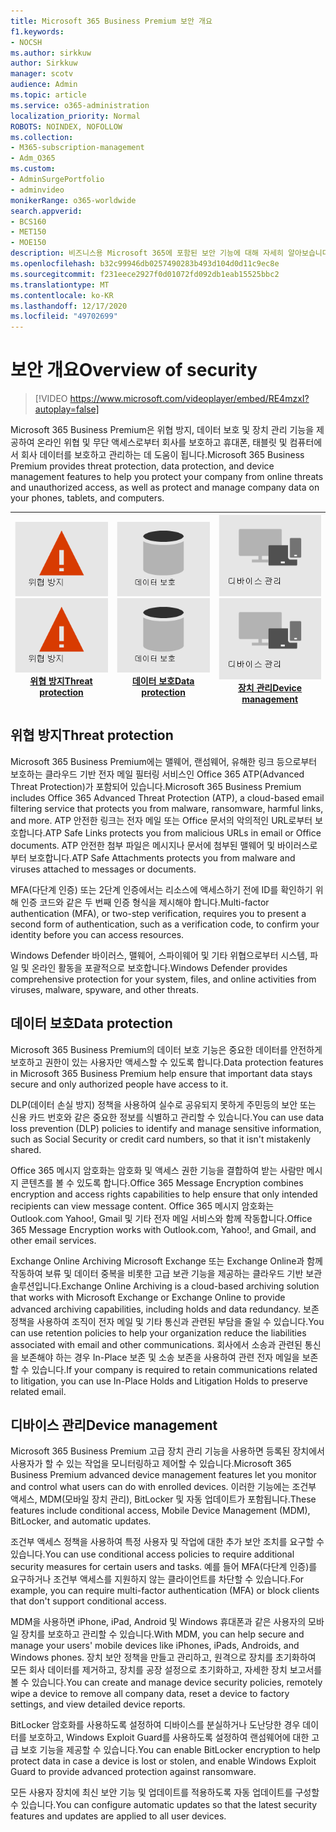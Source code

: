 ```yaml
---
title: Microsoft 365 Business Premium 보안 개요
f1.keywords:
- NOCSH
ms.author: sirkkuw
author: Sirkkuw
manager: scotv
audience: Admin
ms.topic: article
ms.service: o365-administration
localization_priority: Normal
ROBOTS: NOINDEX, NOFOLLOW
ms.collection:
- M365-subscription-management
- Adm_O365
ms.custom:
- AdminSurgePortfolio
- adminvideo
monikerRange: o365-worldwide
search.appverid:
- BCS160
- MET150
- MOE150
description: 비즈니스용 Microsoft 365에 포함된 보안 기능에 대해 자세히 알아보습니다.
ms.openlocfilehash: b32c99946db0257490283b493d104d0d11c9ec8e
ms.sourcegitcommit: f231eece2927f0d01072fd092db1eab15525bbc2
ms.translationtype: MT
ms.contentlocale: ko-KR
ms.lasthandoff: 12/17/2020
ms.locfileid: "49702699"
---
```

# <a name="overview-of-security"></a><span data-ttu-id="dcbab-103">보안 개요</span><span class="sxs-lookup"><span data-stu-id="dcbab-103">Overview of security</span></span>

> [!VIDEO https://www.microsoft.com/videoplayer/embed/RE4mzxI?autoplay=false]

<span data-ttu-id="dcbab-104">Microsoft 365 Business Premium은 위협 방지, 데이터 보호 및 장치 관리 기능을 제공하여 온라인 위협 및 무단 액세스로부터 회사를 보호하고 휴대폰, 태블릿 및 컴퓨터에서 회사 데이터를 보호하고 관리하는 데 도움이 됩니다.</span><span class="sxs-lookup"><span data-stu-id="dcbab-104">Microsoft 365 Business Premium provides threat protection, data protection, and device management features to help you protect your company from online threats and unauthorized access, as well as protect and manage company data on your phones, tablets, and computers.</span></span>

|<span data-ttu-id="dcbab-105">![위협 방지](../media/m365-business-security-threat-protection.png)</span><span class="sxs-lookup"><span data-stu-id="dcbab-105">![Threat protection](../media/m365-business-security-threat-protection.png)</span></span><br/>[<span data-ttu-id="dcbab-106">위협 방지</span><span class="sxs-lookup"><span data-stu-id="dcbab-106">Threat protection</span></span>](#threat-protection)|<span data-ttu-id="dcbab-107">![클라이언트와 공동 작업](../media/m365-business-security-data-protection.png)</span><span class="sxs-lookup"><span data-stu-id="dcbab-107">![Collaborate with a client](../media/m365-business-security-data-protection.png)</span></span> <br/>[<span data-ttu-id="dcbab-108">데이터 보호</span><span class="sxs-lookup"><span data-stu-id="dcbab-108">Data protection</span></span>](#data-protection) | <span data-ttu-id="dcbab-109">![장치 관리](../media/m365-business-security-device-management.png)</span><span class="sxs-lookup"><span data-stu-id="dcbab-109">![Device management](../media/m365-business-security-device-management.png)</span></span> <br/>[<span data-ttu-id="dcbab-110">장치 관리</span><span class="sxs-lookup"><span data-stu-id="dcbab-110">Device management</span></span>](#device-management) |
|--|--|--|

## <a name="threat-protection"></a><span data-ttu-id="dcbab-111">위협 방지</span><span class="sxs-lookup"><span data-stu-id="dcbab-111">Threat protection</span></span>

<span data-ttu-id="dcbab-112">Microsoft 365 Business Premium에는 맬웨어, 랜섬웨어, 유해한 링크 등으로부터 보호하는 클라우드 기반 전자 메일 필터링 서비스인 Office 365 ATP(Advanced Threat Protection)가 포함되어 있습니다.</span><span class="sxs-lookup"><span data-stu-id="dcbab-112">Microsoft 365 Business Premium includes Office 365 Advanced Threat Protection (ATP), a cloud-based email filtering service that protects you from malware, ransomware, harmful links, and more.</span></span> <span data-ttu-id="dcbab-113">ATP 안전한 링크는 전자 메일 또는 Office 문서의 악의적인 URL로부터 보호합니다.</span><span class="sxs-lookup"><span data-stu-id="dcbab-113">ATP Safe Links protects you from malicious URLs in email or Office documents.</span></span> <span data-ttu-id="dcbab-114">ATP 안전한 첨부 파일은 메시지나 문서에 첨부된 맬웨어 및 바이러스로부터 보호합니다.</span><span class="sxs-lookup"><span data-stu-id="dcbab-114">ATP Safe Attachments protects you from malware and viruses attached to messages or documents.</span></span>

<span data-ttu-id="dcbab-115">MFA(다단계 인증) 또는 2단계 인증에서는 리소스에 액세스하기 전에 ID를 확인하기 위해 인증 코드와 같은 두 번째 인증 형식을 제시해야 합니다.</span><span class="sxs-lookup"><span data-stu-id="dcbab-115">Multi-factor authentication (MFA), or two-step verification, requires you to present a second form of authentication, such as a verification code, to confirm your identity before you can access resources.</span></span>  

<span data-ttu-id="dcbab-116">Windows Defender 바이러스, 맬웨어, 스파이웨어 및 기타 위협으로부터 시스템, 파일 및 온라인 활동을 포괄적으로 보호합니다.</span><span class="sxs-lookup"><span data-stu-id="dcbab-116">Windows Defender provides comprehensive protection for your system, files, and online activities from viruses, malware, spyware, and other threats.</span></span>

## <a name="data-protection"></a><span data-ttu-id="dcbab-117">데이터 보호</span><span class="sxs-lookup"><span data-stu-id="dcbab-117">Data protection</span></span>

<span data-ttu-id="dcbab-118">Microsoft 365 Business Premium의 데이터 보호 기능은 중요한 데이터를 안전하게 보호하고 권한이 있는 사용자만 액세스할 수 있도록 합니다.</span><span class="sxs-lookup"><span data-stu-id="dcbab-118">Data protection features in Microsoft 365 Business Premium help ensure that important data stays secure and only authorized people have access to it.</span></span>

<span data-ttu-id="dcbab-119">DLP(데이터 손실 방지) 정책을 사용하여 실수로 공유되지 못하게 주민등의 보안 또는 신용 카드 번호와 같은 중요한 정보를 식별하고 관리할 수 있습니다.</span><span class="sxs-lookup"><span data-stu-id="dcbab-119">You can use data loss prevention (DLP) policies to identify and manage sensitive information, such as Social Security or credit card numbers, so that it isn't mistakenly shared.</span></span> 

<span data-ttu-id="dcbab-120">Office 365 메시지 암호화는 암호화 및 액세스 권한 기능을 결합하여 받는 사람만 메시지 콘텐츠를 볼 수 있도록 합니다.</span><span class="sxs-lookup"><span data-stu-id="dcbab-120">Office 365 Message Encryption combines encryption and access rights capabilities to help ensure that only intended recipients can view message content.</span></span> <span data-ttu-id="dcbab-121">Office 365 메시지 암호화는 Outlook.com Yahoo!, Gmail 및 기타 전자 메일 서비스와 함께 작동합니다.</span><span class="sxs-lookup"><span data-stu-id="dcbab-121">Office 365 Message Encryption works with Outlook.com, Yahoo!, and Gmail, and other email services.</span></span>

<span data-ttu-id="dcbab-122">Exchange Online Archiving Microsoft Exchange 또는 Exchange Online과 함께 작동하여 보류 및 데이터 중복을 비롯한 고급 보관 기능을 제공하는 클라우드 기반 보관 솔루션입니다.</span><span class="sxs-lookup"><span data-stu-id="dcbab-122">Exchange Online Archiving is a cloud-based archiving solution that works with Microsoft Exchange or Exchange Online to provide advanced archiving capabilities, including holds and data redundancy.</span></span> <span data-ttu-id="dcbab-123">보존 정책을 사용하여 조직이 전자 메일 및 기타 통신과 관련된 부담을 줄일 수 있습니다.</span><span class="sxs-lookup"><span data-stu-id="dcbab-123">You can use retention policies to help your organization reduce the liabilities associated with email and other communications.</span></span> <span data-ttu-id="dcbab-124">회사에서 소송과 관련된 통신을 보존해야 하는 경우 In-Place 보존 및 소송 보존을 사용하여 관련 전자 메일을 보존할 수 있습니다.</span><span class="sxs-lookup"><span data-stu-id="dcbab-124">If your company is required to retain communications related to litigation, you can use In-Place Holds and Litigation Holds to preserve related email.</span></span>

## <a name="device-management"></a><span data-ttu-id="dcbab-125">디바이스 관리</span><span class="sxs-lookup"><span data-stu-id="dcbab-125">Device management</span></span>

<span data-ttu-id="dcbab-126">Microsoft 365 Business Premium 고급 장치 관리 기능을 사용하면 등록된 장치에서 사용자가 할 수 있는 작업을 모니터링하고 제어할 수 있습니다.</span><span class="sxs-lookup"><span data-stu-id="dcbab-126">Microsoft 365 Business Premium advanced device management features let you monitor and control what users can do with enrolled devices.</span></span> <span data-ttu-id="dcbab-127">이러한 기능에는 조건부 액세스, MDM(모바일 장치 관리), BitLocker 및 자동 업데이트가 포함됩니다.</span><span class="sxs-lookup"><span data-stu-id="dcbab-127">These features include conditional access, Mobile Device Management (MDM), BitLocker, and automatic updates.</span></span>

<span data-ttu-id="dcbab-128">조건부 액세스 정책을 사용하여 특정 사용자 및 작업에 대한 추가 보안 조치를 요구할 수 있습니다.</span><span class="sxs-lookup"><span data-stu-id="dcbab-128">You can use conditional access policies to require additional security measures for certain users and tasks.</span></span> <span data-ttu-id="dcbab-129">예를 들어 MFA(다단계 인증)를 요구하거나 조건부 액세스를 지원하지 않는 클라이언트를 차단할 수 있습니다.</span><span class="sxs-lookup"><span data-stu-id="dcbab-129">For example, you can require multi-factor authentication (MFA) or block clients that don't support conditional access.</span></span>

<span data-ttu-id="dcbab-130">MDM을 사용하면 iPhone, iPad, Android 및 Windows 휴대폰과 같은 사용자의 모바일 장치를 보호하고 관리할 수 있습니다.</span><span class="sxs-lookup"><span data-stu-id="dcbab-130">With MDM, you can help secure and manage your users' mobile devices like iPhones, iPads, Androids, and Windows phones.</span></span> <span data-ttu-id="dcbab-131">장치 보안 정책을 만들고 관리하고, 원격으로 장치를 초기화하여 모든 회사 데이터를 제거하고, 장치를 공장 설정으로 초기화하고, 자세한 장치 보고서를 볼 수 있습니다.</span><span class="sxs-lookup"><span data-stu-id="dcbab-131">You can create and manage device security policies, remotely wipe a device to remove all company data, reset a device to factory settings, and view detailed device reports.</span></span> 

<span data-ttu-id="dcbab-132">BitLocker 암호화를 사용하도록 설정하여 디바이스를 분실하거나 도난당한 경우 데이터를 보호하고, Windows Exploit Guard를 사용하도록 설정하여 랜섬웨어에 대한 고급 보호 기능을 제공할 수 있습니다.</span><span class="sxs-lookup"><span data-stu-id="dcbab-132">You can enable BitLocker encryption to help protect data in case a device is lost or stolen, and enable Windows Exploit Guard to provide advanced protection against ransomware.</span></span>

<span data-ttu-id="dcbab-133">모든 사용자 장치에 최신 보안 기능 및 업데이트를 적용하도록 자동 업데이트를 구성할 수 있습니다.</span><span class="sxs-lookup"><span data-stu-id="dcbab-133">You can configure automatic updates so that the latest security features and updates are applied to all user devices.</span></span> 